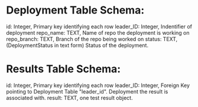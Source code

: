 # Deployment Table Schema:
id: Integer, Primary key identifying each row
leader_ID: Integer, Indentifier of deployment
repo_name: TEXT, Name of repo the deployment is working on
repo_branch: TEXT, Branch of the repo being worked on
status: TEXT, (DeploymentStatus in text form) Status of the deployment.

# Results Table Schema:
id: Integer, Primary key identifying each row
leader_ID: Integer, Foreign Key pointing to Deployment Table "leader_id". Deployment the result is associated with.
result: TEXT, one test result object.